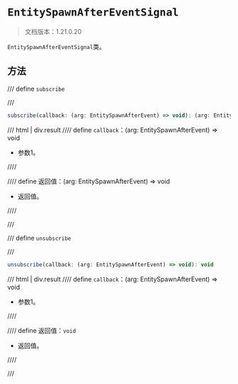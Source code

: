 # `EntitySpawnAfterEventSignal`

> 文档版本：1.21.0.20

`EntitySpawnAfterEventSignal`类。

## 方法

/// define
`subscribe`


///

```js
subscribe(callback: (arg: EntitySpawnAfterEvent) => void): (arg: EntitySpawnAfterEvent) => void
```

/// html | div.result
//// define
`callback`：(arg: EntitySpawnAfterEvent) => void

- 参数1。


////

//// define
返回值：(arg: EntitySpawnAfterEvent) => void

- 返回值。


////

///


/// define
`unsubscribe`


///

```js
unsubscribe(callback: (arg: EntitySpawnAfterEvent) => void): void
```

/// html | div.result
//// define
`callback`：(arg: EntitySpawnAfterEvent) => void

- 参数1。


////

//// define
返回值：`void`

- 返回值。


////

///

